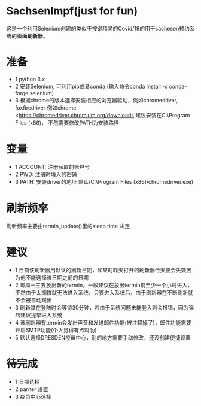 # SachsenImpf(just for fun)

这是一个利用Selenium创建的类似于按键精灵的Covid/19的用于sachesen预约系统的**页面刷新器**。


# 准备
* 1 python 3.x
* 2 安装Selenium, 可利用pip或者conda (输入命令conda install -c conda-forge selenium)
* 3 根据chrome的版本选择安装相应的浏览器驱动，例如chromedriver, foxfiredriver 例如chrome:<https://chromedriver.chromium.org/downloads 建议安装在C:\Program Files (x86)， 不然需要修改PATH为安装路径

# 变量
* 1 ACCOUNT: 注册获取的账户号
* 2 PWD: 注册时填入的密码
* 3 PATH: 安装driver的地址 默认(C:\Program Files (x86)\chromedriver.exe)

# 刷新频率
刷新频率主要由termin_update()里的sleep time 决定

# 建议
* 1 目前该刷新器用默认的刷新日期，如果时昨天打开的刷新器今天便会失效因为他不能选择该日期之前的日期
* 2 每周一三五放出新的termin，一般建议在放出termin前至少一个小时进入，不然由于太拥挤就无法进入系统，只要进入系统后，由于刷新器在不断刷新就不会被自动踢出
* 3 刷新其在登陆时会等待30分钟，若由于系统问题未能登入则会报错，因为强烈建议提早进入系统
* 4 该刷新器有termin会发出声音和发送邮件功能(被注释掉了)，邮件功能需要开启SMTP功能(个人觉得有点鸡肋)
* 5 默认选择DRESDEN疫苗中心，别的地方需要手动修改，还没创建便捷设置


# 待完成
* 1 日期选择
* 2 parner 设置
* 3 疫苗中心选择

